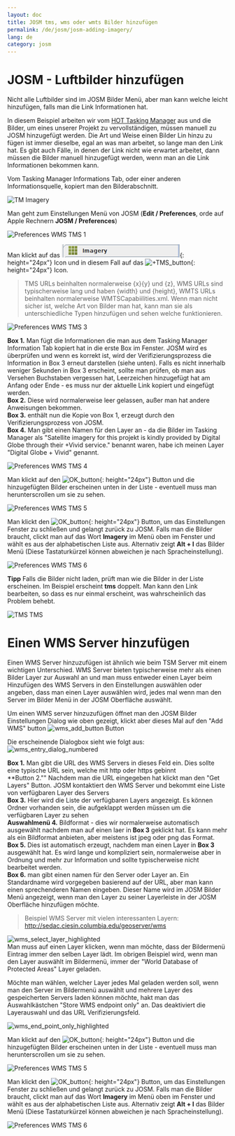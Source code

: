 ```yaml
---
layout: doc
title: JOSM tms, wms oder wmts Bilder hinzufügen
permalink: /de/josm/josm-adding-imagery/
lang: de
category: josm
---
```


JOSM - Luftbilder hinzufügen
================


Nicht alle Luftbilder sind im JOSM Bilder Menü, aber man kann welche leicht hinzufügen, falls man die Link Informationen hat.  

In diesem Beispiel arbeiten wir vom [HOT Tasking Manager](http://tasks.hotosm.org/) aus und die Bilder, um eines unserer Projekt zu vervollständigen, müssen manuell zu JOSM hinzugefügt werden. Die Art und Weise einen Bilder Lin hinzu zu fügen ist immer dieselbe, egal an was man arbeitet, so lange man den Link hat. Es gibt auch Fälle, in denen der Link nicht wie erwartet arbeitet, dann müssen die Bilder manuell hinzugefügt werden, wenn man an die Link Informationen bekommen kann.  

Vom Tasking Manager Informations Tab, oder einer anderen Informationsquelle, kopiert man den Bilderabschnitt.  

![TM Imagery][]

Man geht zum Einstellungen Menü von JOSM (**Edit / Preferences**, orde auf Apple Rechnern **JOSM / Preferences**)  

![Preferences WMS TMS 1][]

Man klickt auf das ![WMS_TMS_button][]{: height="24px"} Icon und in diesem Fall auf das ![+TMS_button][]{: height="24px"} Icon.  

> TMS URLs beinhalten normalerweise {x}{y} und {z}, WMS URLs sind typischerweise lang und haben {width} und {height}, WMTS URLs beinhalten normalerweise WMTSCapabiilities.xml. Wenn man nicht sicher ist, welche Art von Bilder man hat, kann man sie als unterschiedliche Typen hinzufügen und sehen welche funktionieren.  

![Preferences WMS TMS 3][]

**Box 1.** Man fügt die Informationen die man aus dem Tasking Manager Information Tab kopiert hat in die erste Box im Fenster. JOSM wird es überprüfen und wenn es korrekt ist, wird der Verifizierungsprozess die Information in Box 3 erneut darstellen (siehe unten).  Falls es nicht innerhalb weniger Sekunden in Box 3 erscheint, sollte man prüfen, ob man aus Versehen Buchstaben vergessen hat, Leerzeichen hinzugefügt hat am Anfang oder Ende - es muss nur der aktuelle Link kopiert und eingefügt werden.  
**Box 2.** Diese wird normalerweise leer gelassen, außer man hat andere Anweisungen bekommen.  
**Box 3.** enthält nun die Kopie von Box 1, erzeugt durch den Verifizierungsprozess von JOSM.  
**Box 4.** Man gibt einen Namen für den Layer an - da die Bilder im Tasking Manager als "Satellite imagery for this projekt is kindly provided by Digital Globe through their +Vivid service." benannt waren, habe ich meinen Layer "Digital Globe + Vivid" genannt.  

![Preferences WMS TMS 4][]

Man klickt auf den ![OK_button][]{: height="24px"} Button und die hinzugefügten Bilder erscheinen unten in der Liste - eventuell muss man herunterscrollen um sie zu sehen.  

![Preferences WMS TMS 5][]

Man klickt den ![OK_button][]{: height="24px"} Button, um das Einstellungen Fenster zu schließen und gelangt zurück zu JOSM. Falls man die Bilder braucht, clickt man auf das Wort **Imagery** im Menü oben im Fenster und wählt es aus der alphabetischen Liste aus. Alternativ zeigt **Alt + I** das Bilder Menü (Diese Tastaturkürzel können abweichen je nach Spracheinstellung).  

![Preferences WMS TMS 6][]

**Tipp** Falls die Bilder nicht laden, prüft man wie die Bilder in der Liste erscheinen. Im Beispiel erscheint **tms** doppelt. Man kann den Link bearbeiten, so dass es nur einmal erscheint, was wahrscheinlich das Problem behebt.

![TMS TMS][]

Einen WMS Server hinzufügen
===========

Einen WMS Server hinzuzufügen ist ähnlich wie beim TSM Server mit einem wichtigen Unterschied. WMS Server bieten typischerweise mehr als einen Bilder Layer zur Auswahl an und man muss entweder einen Layer beim Hinzufügen des WMS Servers in den Einstellungen auswählen oder angeben, dass man einen Layer auswählen wird, jedes mal wenn man den Server im Bilder Menü in der JOSM Oberfläche auswählt.

Um einen WMS server hinzuzufügen öffnet man den JOSM Bilder Einstellungen Dialog wie oben gezeigt, klickt aber dieses Mal auf den "Add WMS" button ![wms_add_button][] Button

Die erscheinende Dialogbox sieht wie folgt aus:
![wms_entry_dialog_numbered][]

**Box 1.** Man gibt die URL des WMS Servers in dieses Feld ein. Dies sollte eine typische URL sein, welche mit http oder https gebinnt  
**Button 2."" Nachdem man die URL eingegeben hat klickt man den "Get Layers" Button. JOSM kontaktiert den WMS Server und bekommt eine Liste von verfügbaren Layer des Servers  
**Box 3.** Hier wird die Liste der verfügbaren Layers angezeigt. Es können Ordner vorhanden sein, die aufgeklappt werden müssen um die verfügbaren Layer zu sehen  
**Auswahlmenü 4.** Bildformat - dies wir normalerweise automatisch ausgewählt nachdem man auf einen laer in **Box 3** geklickt hat. Es kann mehr als ein Bildformat anbieten, aber meistens ist jpeg oder png das Format.  
**Box 5.** Dies ist automatisch erzeugt, nachdem man einen Layer in **Box 3** ausgewählt hat. Es wird lange und kompliziert sein, normalerweise aber in Ordnung und mehr zur Information und sollte typischerweise nicht bearbeitet werden.  
**Box 6.** man gibt einen namen für den Server oder Layer an. Ein Standardname wird vorgegeben basierend auf der URL, aber man kann einen sprechenderen Namen eingeben. Dieser Name wird im JOSM Bilder Menü angezeigt, wenn man den Layer zu seiner Layerleiste in der JOSM Oberfläche hinzufügen möchte.  

> Beispiel WMS Server mit vielen interessanten Layern: http://sedac.ciesin.columbia.edu/geoserver/wms  

![wms_select_layer_highlighted][]  
Man muss auf einen Layer klicken, wenn man möchte, dass der Bildermenü Eintrag immer den selben Layer lädt. Im obrigen Beispiel wird, wenn man den Layer auswählt im Bildermenü, immer der  "World Database of Protected Areas" Layer geladen.

Möchte man wählen, welcher Layer jedes Mal geladen werden soll, wenn man den Server im Bildermenü auswählt und mehrere Layer des gespeicherten Servers laden können möchte, hakt man das Auswahlkästchen "Store WMS endpoint only" an.  Das deaktiviert die Layerauswahl und das URL Verifizierungsfeld.

![wms_end_point_only_highlighted][]  

Man klickt auf den ![OK_button][]{: height="24px"} Button und die hinzugefügten Bilder erscheinen unten in der Liste - eventuell muss man herunterscrollen um sie zu sehen.  

![Preferences WMS TMS 5][]

Man klickt den ![OK_button][]{: height="24px"} Button, um das Einstellungen Fenster zu schließen und gelangt zurück zu JOSM. Falls man die Bilder braucht, clickt man auf das Wort **Imagery** im Menü oben im Fenster und wählt es aus der alphabetischen Liste aus. Alternativ zeigt **Alt + I** das Bilder Menü (Diese Tastaturkürzel können abweichen je nach Spracheinstellung).  

![Preferences WMS TMS 6][]

[Preferences WMS TMS 1]: /images/josm/JOSM_TMS_1.png
[TM Imagery]: /images/josm/JOSM_TMS_2.png
[WMS_TMS_button]: /images/josm/josm_preferences-wms-tms.png
[+TMS_button]: /images/josm/+TMS.png
[OK_button]: /images/josm/josm_OK_button.png
[Preferences WMS TMS 3]: /images/josm/JOSM_TMS_3.png
[Preferences WMS TMS 4]: /images/josm/JOSM_TMS_4.png
[Preferences WMS TMS 5]: /images/josm/JOSM_TMS_5.png
[Preferences WMS TMS 6]: /images/josm/JOSM_TMS_6.png
[TMS TMS]: /images/josm/JOSM_TMS_TMS.png
[wms_add_button]: /images/josm/wms_add_button.jpg
[wms_select_layer_highlight]: /images/josm/wms_select_layer_highlight.jpg
[wms_entry_dialog_numbered]: /images/josm/wms_entry_dialog_numbered.jpg
[wms_end_point_only_highlighted]: /images/josm/wms_end_point_only_highlighted.jpg
[wms_select_layer_highlighted]: /images/josm/wms_select_layer_highlighted.jpg